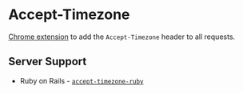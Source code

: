 # Accept-Timezone

[Chrome extension](https://chrome.google.com/webstore/detail/accept-timezone/okbhegomfbegmgkbojpbncopfncfdcem) to add the `Accept-Timezone` header to all requests.

## Server Support
 * Ruby on Rails - [`accept-timezone-ruby`](https://github.com/ericsaupe/accept-timezone-ruby)
